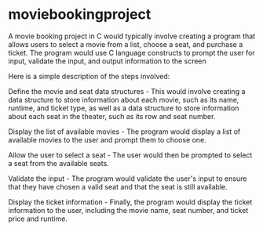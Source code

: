 # moviebookingproject
A movie booking project in C would typically involve creating a program that allows users to select a movie from a list, choose a seat, and purchase a ticket. The program would use C language constructs to prompt the user for input, validate the input, and output information to the screen

Here is a simple description of the steps involved:

Define the movie and seat data structures - This would involve creating a data structure to store information about each movie, such as its name, runtime, and ticket type, as well as a data structure to store information about each seat in the theater, such as its row and seat number.

Display the list of available movies - The program would display a list of available movies to the user and prompt them to choose one.

Allow the user to select a seat - The user would then be prompted to select a seat from the available seats.

Validate the input - The program would validate the user's input to ensure that they have chosen a valid seat and that the seat is still available.

Display the ticket information - Finally, the program would display the ticket information to the user, including the movie name, seat number, and ticket price and runtime.

